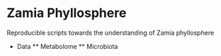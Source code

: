 # Zamia Phyllosphere
Reproducible scripts towards the understanding of Zamia phyllosphere
  
  * Data
  ** Metabolome
  ** Microbiota
